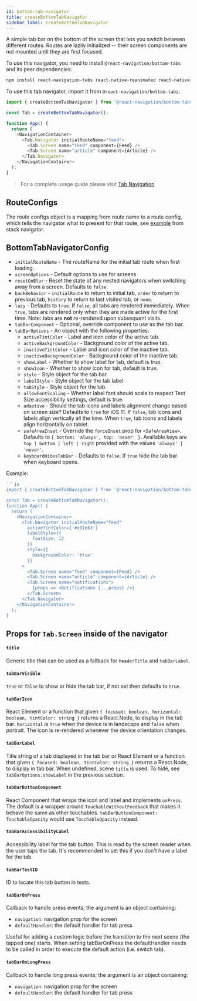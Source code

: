 ```yaml
---
id: bottom-tab-navigator
title: createBottomTabNavigator
sidebar_label: createBottomTabNavigator
---
```


A simple tab bar on the bottom of the screen that lets you switch between different routes. Routes are lazily initialized -- their screen components are not mounted until they are first focused.

To use this navigator, you need to install `@react-navigation/bottom-tabs` and its peer dependencies:

```sh
npm install react-navigation-tabs react-native-reanimated react-native-gesture-handler
```

To use this tab navigator, import it from `@react-navigation/bottom-tabs`:

```js
import { createBottomTabNavigator } from '@react-navigation/bottom-tabs';

const Tab = createBottomTabNavigator();

function App() {
  return (
    <NavigationContainer>
      <Tab.Navigator initialRouteName="feed">
        <Tab.Screen name="feed" component={Feed} />
        <Tab.Screen name="article" component={Article} />
      </Tab.Navigator>
    </NavigationContainer>
  );
}
```

> For a complete usage guide please visit [Tab Navigation](https://reactnavigation.org/docs/en/tab-based-navigation.html)

## RouteConfigs


The route configs object is a mapping from route name to a route config, which tells the navigator what to present for that route, see [example](stack-navigator.html#routeconfigs) from stack navigator.

## BottomTabNavigatorConfig

* `initialRouteName` - The routeName for the initial tab route when first loading.
* `screenOptions` - Default options to use for screens
* `resetOnBlur` - Reset the state of any nested navigators when switching away from a screen. Defaults to `false`.
* `backBehavior` - `initialRoute` to return to initial tab, `order` to return to previous tab, `history` to return to last visited tab, or `none`.
* `lazy` - Defaults to `true`. If `false`, all tabs are rendered immediately. When `true`, tabs are rendered only when they are made active for the first time. Note: tabs are **not** re-rendered upon subsequent visits.
* `tabBarComponent` - Optional, override component to use as the tab bar.
* `tabBarOptions` - An object with the following properties:
  * `activeTintColor` - Label and icon color of the active tab.
  * `activeBackgroundColor` - Background color of the active tab.
  * `inactiveTintColor` - Label and icon color of the inactive tab.
  * `inactiveBackgroundColor` - Background color of the inactive tab.
  * `showLabel` - Whether to show label for tab, default is true.
  * `showIcon` - Whether to show icon for tab, default is true.
  * `style` - Style object for the tab bar.
  * `labelStyle` - Style object for the tab label.
  * `tabStyle` - Style object for the tab.
  * `allowFontScaling` - Whether label font should scale to respect Text Size accessibility settings, default is true.
  * `adaptive` - Should the tab icons and labels alignment change based on screen size? Defaults to `true` for iOS 11. If `false`, tab icons and labels align vertically all the time. When `true`, tab icons and labels align horizontally on tablet.
  * `safeAreaInset` - Override the `forceInset` prop for `<SafeAreaView>`. Defaults to `{ bottom: 'always', top: 'never' }`. Available keys are `top | bottom | left | right` provided with the values `'always' | 'never'`.
  * `keyboardHidesTabBar` - Defaults to `false`. If `true` hide the tab bar when keyboard opens.

Example:

```js
```js
import { createBottomTabNavigator } from '@react-navigation/bottom-tabs';

const Tab = createBottomTabNavigator();
function App() {
  return (
    <NavigationContainer>
      <Tab.Navigator initialRouteName="feed"
        activeTintColor={'#e91e63'}
        labelStyle={{
          fontSize: 12
        }}
        style={{
          backgroundColor: 'blue'
        }}
      >
        <Tab.Screen name="feed" component={Feed} />
        <Tab.Screen name="article" component={Article} />
        <Tab.Screen name="notifications">
          {props => <Notifications {...props} />}
        </Tab.Screen>
      </Tab.Navigator>
    </NavigationContainer>
  );
}
```

##  Props for `Tab.Screen` inside of the navigator

#### `title`

Generic title that can be used as a fallback for `headerTitle` and `tabBarLabel`.

#### `tabBarVisible`

`true` or `false` to show or hide the tab bar, if not set then defaults to `true`.

#### `tabBarIcon`

React Element or a function that given `{ focused: boolean, horizontal: boolean, tintColor: string }` returns a React.Node, to display in the tab bar. `horizontal` is `true` when the device is in landscape and `false` when portrait. The icon is re-rendered whenever the device orientation changes.

#### `tabBarLabel`

Title string of a tab displayed in the tab bar or React Element or a function that given `{ focused: boolean, tintColor: string }` returns a React.Node, to display in tab bar. When undefined, scene `title` is used. To hide, see `tabBarOptions.showLabel` in the previous section.

#### `tabBarButtonComponent`

React Component that wraps the icon and label and implements `onPress`. The default is a wrapper around `TouchableWithoutFeedback` that makes it behave the same as other touchables. `tabBarButtonComponent: TouchableOpacity` would use `TouchableOpacity` instead.

#### `tabBarAccessibilityLabel`

Accessibility label for the tab button. This is read by the screen reader when the user taps the tab. It's recommended to set this if you don't have a label for the tab.

#### `tabBarTestID`

ID to locate this tab button in tests.

#### `tabBarOnPress`

Callback to handle press events; the argument is an object containing:

* `navigation`: navigation prop for the screen
* `defaultHandler`: the default handler for tab press

Useful for adding a custom logic before the transition to the next scene (the
tapped one) starts. When setting tabBarOnPress the defaultHandler needs to be called in order to execute the default action (i.e. switch tab).

#### `tabBarOnLongPress`

Callback to handle long press events; the argument is an object containing:

- `navigation`: navigation prop for the screen
- `defaultHandler`: the default handler for tab press
